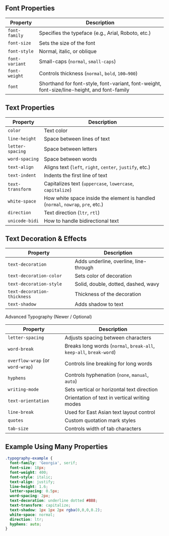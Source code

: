 
## Font Properties

|Property|Description|
|---|---|
|`font-family`|Specifies the typeface (e.g., Arial, Roboto, etc.)|
|`font-size`|Sets the size of the font|
|`font-style`|Normal, italic, or oblique|
|`font-variant`|Small-caps (`normal`, `small-caps`)|
|`font-weight`|Controls thickness (`normal`, `bold`, `100–900`)|
|`font`|Shorthand for font-style, font-variant, font-weight, font-size/line-height, and font-family|

## Text Properties

|Property|Description|
|---|---|
|`color`|Text color|
|`line-height`|Space between lines of text|
|`letter-spacing`|Space between letters|
|`word-spacing`|Space between words|
|`text-align`|Aligns text (`left`, `right`, `center`, `justify`, etc.)|
|`text-indent`|Indents the first line of text|
|`text-transform`|Capitalizes text (`uppercase`, `lowercase`, `capitalize`)|
|`white-space`|How white space inside the element is handled (`normal`, `nowrap`, `pre`, etc.)|
|`direction`|Text direction (`ltr`, `rtl`)|
|`unicode-bidi`|How to handle bidirectional text|
## Text Decoration & Effects

|Property|Description|
|---|---|
|`text-decoration`|Adds underline, overline, line-through|
|`text-decoration-color`|Sets color of decoration|
|`text-decoration-style`|Solid, double, dotted, dashed, wavy|
|`text-decoration-thickness`|Thickness of the decoration|
|`text-shadow`|Adds shadow to text|
Advanced Typography (Newer / Optional)

|Property|Description|
|---|---|
|`letter-spacing`|Adjusts spacing between characters|
|`word-break`|Breaks long words (`normal`, `break-all`, `keep-all`, `break-word`)|
|`overflow-wrap` (or `word-wrap`)|Controls line breaking for long words|
|`hyphens`|Controls hyphenation (`none`, `manual`, `auto`)|
|`writing-mode`|Sets vertical or horizontal text direction|
|`text-orientation`|Orientation of text in vertical writing modes|
|`line-break`|Used for East Asian text layout control|
|`quotes`|Custom quotation mark styles|
|`tab-size`|Controls width of tab characters|
## **Example Using Many Properties**

```css
.typography-example {
  font-family: 'Georgia', serif;
  font-size: 18px;
  font-weight: 400;
  font-style: italic;
  text-align: justify;
  line-height: 1.6;
  letter-spacing: 0.5px;
  word-spacing: 2px;
  text-decoration: underline dotted #888;
  text-transform: capitalize;
  text-shadow: 1px 1px 2px rgba(0,0,0,0.2);
  white-space: normal;
  direction: ltr;
  hyphens: auto;
}

```
